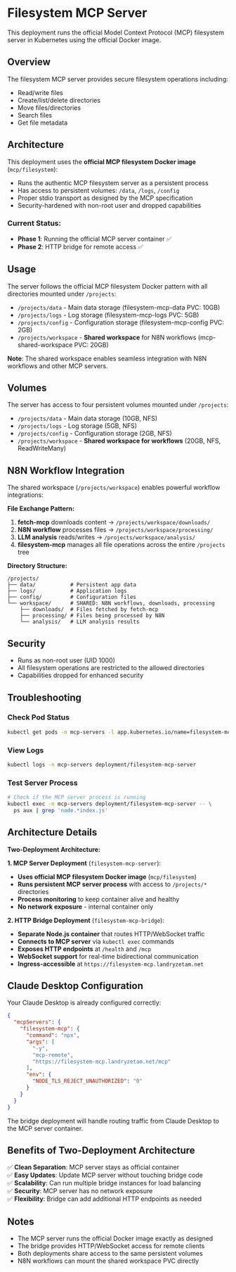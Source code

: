 # Filesystem MCP Server

This deployment runs the official Model Context Protocol (MCP) filesystem server in Kubernetes using the official Docker image.

## Overview

The filesystem MCP server provides secure filesystem operations including:
- Read/write files
- Create/list/delete directories  
- Move files/directories
- Search files
- Get file metadata

## Architecture

This deployment uses the **official MCP filesystem Docker image** (`mcp/filesystem`):

- Runs the authentic MCP filesystem server as a persistent process
- Has access to persistent volumes: `/data`, `/logs`, `/config`
- Proper stdio transport as designed by the MCP specification
- Security-hardened with non-root user and dropped capabilities

### Current Status:
- **Phase 1**: Running the official MCP server container ✅
- **Phase 2**: HTTP bridge for remote access ✅

## Usage

The server follows the official MCP filesystem Docker pattern with all directories mounted under `/projects`:

- `/projects/data` - Main data storage (filesystem-mcp-data PVC: 10GB)
- `/projects/logs` - Log storage (filesystem-mcp-logs PVC: 5GB) 
- `/projects/config` - Configuration storage (filesystem-mcp-config PVC: 2GB)
- `/projects/workspace` - **Shared workspace** for N8N workflows (mcp-shared-workspace PVC: 20GB)

**Note**: The shared workspace enables seamless integration with N8N workflows and other MCP servers.

## Volumes

The server has access to four persistent volumes mounted under `/projects`:

- `/projects/data` - Main data storage (10GB, NFS)
- `/projects/logs` - Log storage (5GB, NFS)
- `/projects/config` - Configuration storage (2GB, NFS)
- `/projects/workspace` - **Shared workspace for workflows** (20GB, NFS, ReadWriteMany)

## N8N Workflow Integration

The shared workspace (`/projects/workspace`) enables powerful workflow integrations:

**File Exchange Pattern:**
1. **fetch-mcp** downloads content → `/projects/workspace/downloads/`
2. **N8N workflow** processes files → `/projects/workspace/processing/`
3. **LLM analysis** reads/writes → `/projects/workspace/analysis/`
4. **filesystem-mcp** manages all file operations across the entire `/projects` tree

**Directory Structure:**
```
/projects/
├── data/           # Persistent app data
├── logs/           # Application logs  
├── config/         # Configuration files
└── workspace/      # SHARED: N8N workflows, downloads, processing
    ├── downloads/  # Files fetched by fetch-mcp
    ├── processing/ # Files being processed by N8N
    └── analysis/   # LLM analysis results
```

## Security

- Runs as non-root user (UID 1000)
- All filesystem operations are restricted to the allowed directories
- Capabilities dropped for enhanced security

## Troubleshooting

### Check Pod Status
```bash
kubectl get pods -n mcp-servers -l app.kubernetes.io/name=filesystem-mcp-server
```

### View Logs
```bash
kubectl logs -n mcp-servers deployment/filesystem-mcp-server
```

### Test Server Process
```bash
# Check if the MCP server process is running
kubectl exec -n mcp-servers deployment/filesystem-mcp-server -- \
  ps aux | grep 'node.*index.js'
```

## Architecture Details

**Two-Deployment Architecture:**

**1. MCP Server Deployment** (`filesystem-mcp-server`):
- **Uses official MCP filesystem Docker image** (`mcp/filesystem`)
- **Runs persistent MCP server process** with access to `/projects/*` directories
- **Process monitoring** to keep container alive and healthy
- **No network exposure** - internal container only

**2. HTTP Bridge Deployment** (`filesystem-mcp-bridge`):
- **Separate Node.js container** that routes HTTP/WebSocket traffic
- **Connects to MCP server** via `kubectl exec` commands
- **Exposes HTTP endpoints** at `/health` and `/mcp`
- **WebSocket support** for real-time bidirectional communication
- **Ingress-accessible** at `https://filesystem-mcp.landryzetam.net`

## Claude Desktop Configuration

Your Claude Desktop is already configured correctly:

```json
{
  "mcpServers": {
    "filesystem-mcp": {
      "command": "npx",
      "args": [
        "-y",
        "mcp-remote",
        "https://filesystem-mcp.landryzetam.net/mcp"
      ],
      "env": {
        "NODE_TLS_REJECT_UNAUTHORIZED": "0"
      }
    }
  }
}
```

The bridge deployment will handle routing traffic from Claude Desktop to the MCP server container.

## Benefits of Two-Deployment Architecture

✅ **Clean Separation**: MCP server stays as official container  
✅ **Easy Updates**: Update MCP server without touching bridge code  
✅ **Scalability**: Can run multiple bridge instances for load balancing  
✅ **Security**: MCP server has no network exposure  
✅ **Flexibility**: Bridge can add additional HTTP endpoints as needed  

## Notes

- The MCP server runs the official Docker image exactly as designed
- The bridge provides HTTP/WebSocket access for remote clients
- Both deployments share access to the same persistent volumes
- N8N workflows can mount the shared workspace PVC directly
